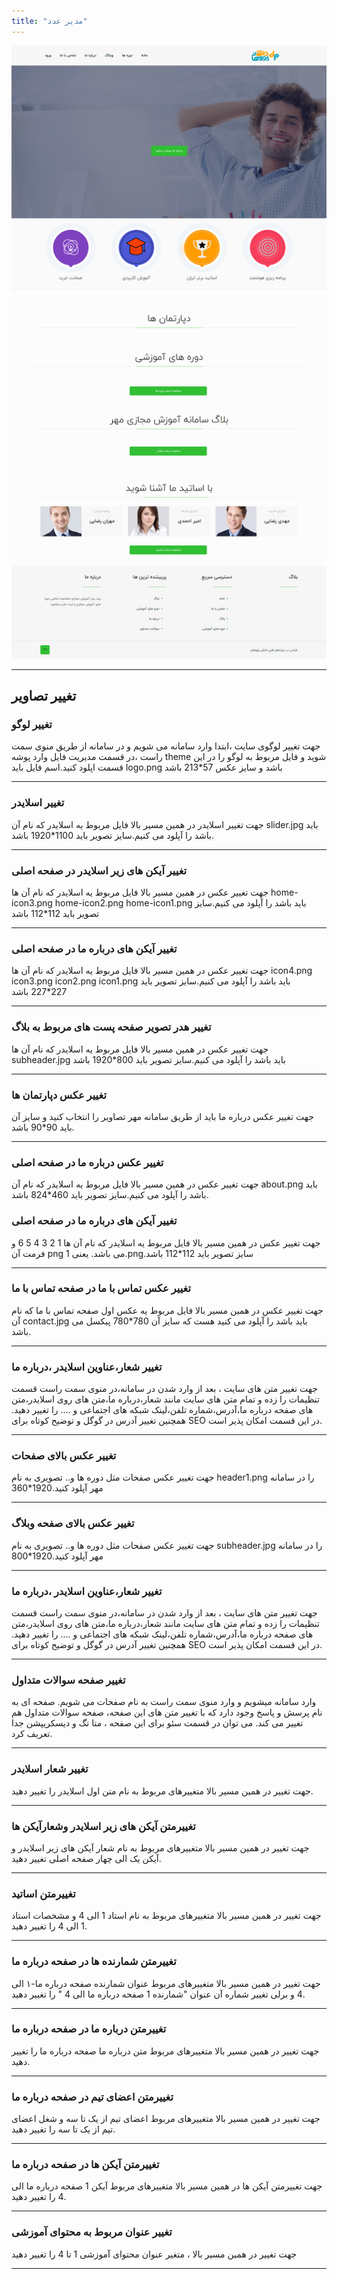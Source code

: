```yaml
---
title: "مدیر عدد"
---
```


![my package](modiradad.ir.png)


____
## تغییر تصاویر

### تغییر لوگو

جهت تغییر لوگوی سایت ،ابتدا وارد سامانه می شویم و در سامانه از طریق منوی سمت راست ،در قسمت مدیریت فایل وارد پوشه theme شوید و فایل مربوط به لوگو را در این قسمت اپلود کنید.اسم فایل باید logo.png باشد و سایز عکس 57*213 باشد
___
### تغییر اسلایدر

جهت تغییر اسلایدر در همین مسیر بالا فایل مربوط یه اسلایدر که نام آن slider.jpg باید باشد را آپلود می کنیم.سایز تصویر باید 1100*1920 باشد.
___

### تغییر آیکن های زیر اسلایدر در صفحه اصلی
جهت تغییر عکس در همین مسیر بالا فایل مربوط یه اسلایدر که نام آن ها  home-icon3.png  home-icon2.png  home-icon1.png باید باشد را آپلود می کنیم.سایز تصویر باید 112*112 باشد
___

### تغییر آیکن های  درباره ما در صفحه اصلی
جهت تغییر عکس در همین مسیر بالا فایل مربوط یه اسلایدر که نام آن ها 
  icon4.png icon3.png  icon2.png  icon1.png باید باشد را آپلود می کنیم.سایز تصویر باید 227*227 باشد
___
### تغییر  هدر تصویر صفحه پست های مربوط به بلاگ
جهت تغییر عکس در همین مسیر بالا فایل مربوط یه اسلایدر که نام آن ها 
  subheader.jpg  باید باشد را آپلود می کنیم.سایز تصویر باید 800*1920 باشد
___
### تغییر عکس دپارتمان ها
جهت تغییر عکس درباره ما باید از طریق سامانه مهر تصاویر را انتخاب کنید و سایز آن باید 90*90 باشد.
___

### تغییر عکس درباره ما در صفحه اصلی
جهت تغییر عکس در همین مسیر بالا فایل مربوط یه اسلایدر که نام آن about.png باید باشد را آپلود می کنیم.سایز تصویر باید 460*824 باشد.

### تغییر آیکن های  درباره ما در صفحه اصلی
جهت تغییر عکس در همین مسیر بالا فایل مربوط یه اسلایدر که نام آن ها  1 2 3 4 5 6 و فرمت آن png می باشد.
یعنی 1.png.سایز تصویر باید 112*112 باشد


 ___


### تغییر عکس تماس با ما در صفحه تماس با ما
جهت تغییر عکس در همین مسیر بالا فایل مربوط یه عکس اول صفحه تماس با ما که نام آن contact.jpg باید باشد را آپلود می کنید
 هست که سایز آن 780*780 پیکسل می باشد.
___



### تغییر شعار،عناوین اسلایدر ،درباره ما  
جهت تغییر متن های سایت ، بعد از وارد شدن در سامانه،در منوی سمت راست قسمت تنظیمات را زده و تمام متن های سایت مانند شعار،درباره ما،متن های روی اسلایدر،متن های صفحه درباره ما،آدرس،شماره تلفن،لینک شبکه های اجتماعی و .... را تغییر دهید.
همچنین تغییر آدرس در گوگل  و توضیح کوتاه برای SEO در این قسمت امکان پذیر است.	

___


### تغییر عکس بالای صفحات

جهت تغییر عکس صفحات مثل دوره ها و..
تصویری به نام header1.png را در سامانه مهر آپلود کنید.1920*360
___
### تغییر عکس بالای صفحه وبلاگ

جهت تغییر عکس صفحات مثل دوره ها و..
تصویری به نام subheader.jpg را در سامانه مهر آپلود کنید.1920*800

___
### تغییر شعار،عناوین اسلایدر ،درباره ما  
جهت تغییر متن های سایت ، بعد از وارد شدن در سامانه،در منوی سمت راست قسمت تنظیمات را زده و تمام متن های سایت مانند شعار،درباره ما،متن های روی اسلایدر،متن های صفحه درباره ما،آدرس،شماره تلفن،لینک شبکه های اجتماعی و .... را تغییر دهید.
همچنین تغییر آدرس در گوگل  و توضیح کوتاه برای SEO در این قسمت امکان پذیر است.	

___
### تغییر صفحه سوالات متداول

وارد سامانه میشویم و وارد منوی سمت راست به نام صفحات می شویم.
صفحه ای به نام پرسش و پاسخ وجود دارد که با تغییر متن های این صفحه، صفحه سوالات متداول هم تغییر می کند.
می توان در قسمت سئو برای این صفحه ، متا تگ و دیسکریپشن جدا تعریف کرد.
___
### تغییر شعار اسلایدر 
جهت تغییر در همین مسیر بالا متغییرهای مربوط به نام متن اول اسلایدر را تغییر دهید.
___

### تغییرمتن آیکن های زیر اسلایدر وشعارآیکن ها  
جهت تغییر در همین مسیر بالا متغییرهای مربوط به نام  شعار آیکن های زیر اسلایدر
                                                    و آیکن یک الی چهار صفحه اصلی تغییر دهید.
___
### تغییرمتن اساتید 

جهت تغییر در همین مسیر بالا متغییرهای مربوط به نام  استاد 1 الی 4 و مشخصات استاد 1 الی 4 را  تغییر دهید.
___
### تغییرمتن شمارنده ها  در صفحه درباره ما   
جهت تغییر در همین مسیر بالا متغییرهای مربوط عنوان شمارنده صفحه درباره ما-۱
الی 4 و برلی تغییر شماره آن عنوان "شمارنده 1 صفحه درباره ما الی 4 "
 را تغییر دهید.
___

### تغییرمتن درباره ما در صفحه درباره ما   
جهت تغییر در همین مسیر بالا متغییرهای مربوط متن درباره ما صفحه درباره ما
 را تغییر دهید.
___
### تغییرمتن اعضای تیم در صفحه درباره ما 
جهت تغییر در همین مسیر بالا متغییرهای مربوط اعضای تیم از یک تا سه و شغل اعضای تیم از یک تا سه
 را تغییر دهید.
___
### تغییرمتن آیکن ها در صفحه درباره ما 
جهت  تغییرمتن آیکن ها در همین مسیر بالا متغییرهای مربوط آیکن 1 صفحه درباره ما
الی 4 
 را تغییر دهید.
___

### تغییر عنوان مربوط به محتوای آموزشی
  
جهت تغییر در همین مسیر بالا ، متغیر عنوان محتوای آموزشی 1 تا 4 را تغییر دهید
___
